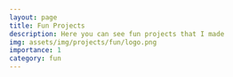 ```yaml
---
layout: page
title: Fun Projects
description: Here you can see fun projects that I made
img: assets/img/projects/fun/logo.png
importance: 1
category: fun
---
```

